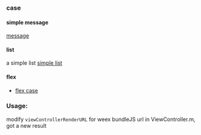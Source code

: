 ### case 


#### simple message
 [message ](http://dotwe.org/vue/4e220bb9ad8c1da5cf22177b0d37b5d5)
 
#### list 
a simple list
 [simple list ](http://dotwe.org/vue/469bd2a313c62ab2d7477b9feab1a5e7)
 

#### flex
   - [flex case](http://dotwe.org/vue/bc596f5eac118f4615e6caa4da039dd5)


### Usage:


modify `viewControllerRenderURL` for weex bundleJS url in  ViewController.m, got a new result
